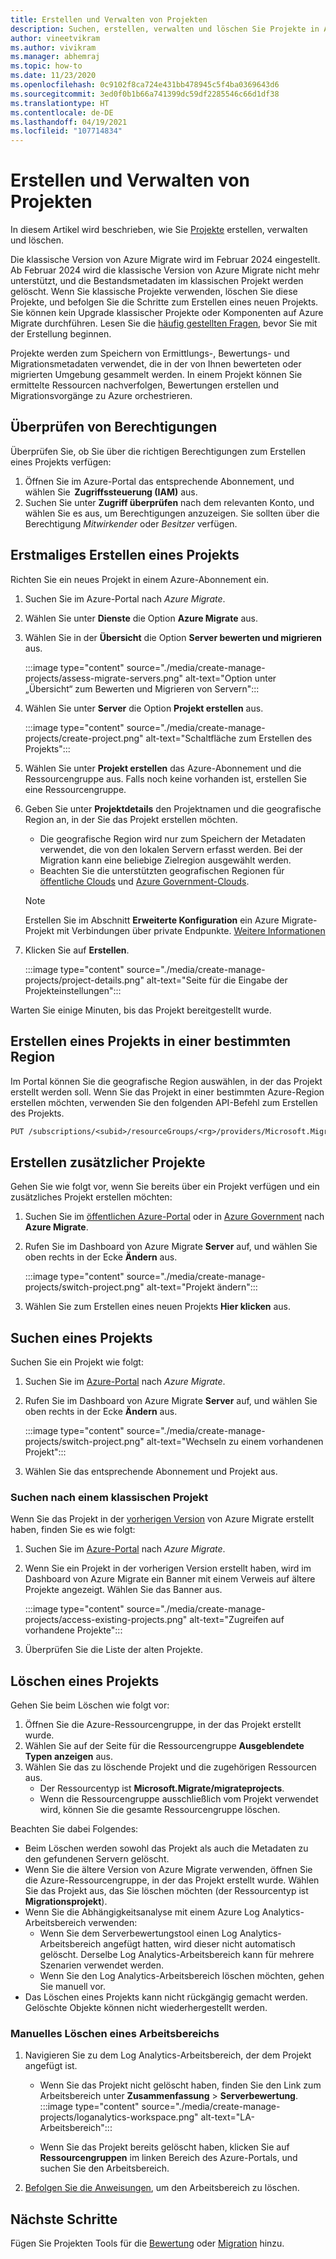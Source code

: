 ```yaml
---
title: Erstellen und Verwalten von Projekten
description: Suchen, erstellen, verwalten und löschen Sie Projekte in Azure Migrate.
author: vineetvikram
ms.author: vivikram
ms.manager: abhemraj
ms.topic: how-to
ms.date: 11/23/2020
ms.openlocfilehash: 0c9102f8ca724e431bb478945c5f4ba0369643d6
ms.sourcegitcommit: 3ed0f0b1b66a741399dc59df2285546c66d1df38
ms.translationtype: HT
ms.contentlocale: de-DE
ms.lasthandoff: 04/19/2021
ms.locfileid: "107714834"
---
```

# <a name="create-and-manage-projects"></a>Erstellen und Verwalten von Projekten

In diesem Artikel wird beschrieben, wie Sie [Projekte](migrate-services-overview.md) erstellen, verwalten und löschen. 

Die klassische Version von Azure Migrate wird im Februar 2024 eingestellt. Ab Februar 2024 wird die klassische Version von Azure Migrate nicht mehr unterstützt, und die Bestandsmetadaten im klassischen Projekt werden gelöscht. Wenn Sie klassische Projekte verwenden, löschen Sie diese Projekte, und befolgen Sie die Schritte zum Erstellen eines neuen Projekts. Sie können kein Upgrade klassischer Projekte oder Komponenten auf Azure Migrate durchführen. Lesen Sie die [häufig gestellten Fragen](./resources-faq.md#i-have-a-project-with-the-previous-classic-experience-of-azure-migrate-how-do-i-start-using-the-new-version), bevor Sie mit der Erstellung beginnen.

Projekte werden zum Speichern von Ermittlungs-, Bewertungs- und Migrationsmetadaten verwendet, die in der von Ihnen bewerteten oder migrierten Umgebung gesammelt werden. In einem Projekt können Sie ermittelte Ressourcen nachverfolgen, Bewertungen erstellen und Migrationsvorgänge zu Azure orchestrieren.  

## <a name="verify-permissions"></a>Überprüfen von Berechtigungen

Überprüfen Sie, ob Sie über die richtigen Berechtigungen zum Erstellen eines Projekts verfügen:

1. Öffnen Sie im Azure-Portal das entsprechende Abonnement, und wählen Sie  **Zugriffssteuerung (IAM)** aus.
2. Suchen Sie unter **Zugriff überprüfen** nach dem relevanten Konto, und wählen Sie es aus, um Berechtigungen anzuzeigen. Sie sollten über die Berechtigung *Mitwirkender* oder *Besitzer* verfügen. 


## <a name="create-a-project-for-the-first-time"></a>Erstmaliges Erstellen eines Projekts

Richten Sie ein neues Projekt in einem Azure-Abonnement ein.

1. Suchen Sie im Azure-Portal nach *Azure Migrate*.
2. Wählen Sie unter **Dienste** die Option **Azure Migrate** aus.
3. Wählen Sie in der **Übersicht** die Option **Server bewerten und migrieren** aus.

    :::image type="content" source="./media/create-manage-projects/assess-migrate-servers.png" alt-text="Option unter „Übersicht“ zum Bewerten und Migrieren von Servern":::

4. Wählen Sie unter **Server** die Option **Projekt erstellen** aus.

    :::image type="content" source="./media/create-manage-projects/create-project.png" alt-text="Schaltfläche zum Erstellen des Projekts":::

5. Wählen Sie unter **Projekt erstellen** das Azure-Abonnement und die Ressourcengruppe aus. Falls noch keine vorhanden ist, erstellen Sie eine Ressourcengruppe.
6. Geben Sie unter **Projektdetails** den Projektnamen und die geografische Region an, in der Sie das Projekt erstellen möchten.
    - Die geografische Region wird nur zum Speichern der Metadaten verwendet, die von den lokalen Servern erfasst werden. Bei der Migration kann eine beliebige Zielregion ausgewählt werden. 
    - Beachten Sie die unterstützten geografischen Regionen für [öffentliche Clouds](migrate-support-matrix.md#supported-geographies-public-cloud) und [Azure Government-Clouds](migrate-support-matrix.md#supported-geographies-azure-government). 


    > [!Note]
    > Erstellen Sie im Abschnitt **Erweiterte Konfiguration** ein Azure Migrate-Projekt mit Verbindungen über private Endpunkte. [Weitere Informationen](how-to-use-azure-migrate-with-private-endpoints.md#create-a-project-with-private-endpoint-connectivity) 

7. Klicken Sie auf **Erstellen**.

     :::image type="content" source="./media/create-manage-projects/project-details.png" alt-text="Seite für die Eingabe der Projekteinstellungen":::


Warten Sie einige Minuten, bis das Projekt bereitgestellt wurde.

## <a name="create-a-project-in-a-specific-region"></a>Erstellen eines Projekts in einer bestimmten Region

Im Portal können Sie die geografische Region auswählen, in der das Projekt erstellt werden soll. Wenn Sie das Projekt in einer bestimmten Azure-Region erstellen möchten, verwenden Sie den folgenden API-Befehl zum Erstellen des Projekts.

```rest
PUT /subscriptions/<subid>/resourceGroups/<rg>/providers/Microsoft.Migrate/MigrateProjects/<mymigrateprojectname>?api-version=2018-09-01-preview "{location: 'centralus', properties: {}}"
```

## <a name="create-additional-projects"></a>Erstellen zusätzlicher Projekte

Gehen Sie wie folgt vor, wenn Sie bereits über ein Projekt verfügen und ein zusätzliches Projekt erstellen möchten:  

1. Suchen Sie im [öffentlichen Azure-Portal](https://portal.azure.com) oder in [Azure Government](https://portal.azure.us) nach **Azure Migrate**.
2. Rufen Sie im Dashboard von Azure Migrate **Server** auf, und wählen Sie oben rechts in der Ecke **Ändern** aus.

    :::image type="content" source="./media/create-manage-projects/switch-project.png" alt-text="Projekt ändern":::

3. Wählen Sie zum Erstellen eines neuen Projekts **Hier klicken** aus.


## <a name="find-a-project"></a>Suchen eines Projekts

Suchen Sie ein Projekt wie folgt:

1. Suchen Sie im [Azure-Portal](https://portal.azure.com) nach *Azure Migrate*.
2. Rufen Sie im Dashboard von Azure Migrate **Server** auf, und wählen Sie oben rechts in der Ecke **Ändern** aus.

    :::image type="content" source="./media/create-manage-projects/switch-project.png" alt-text="Wechseln zu einem vorhandenen Projekt":::

3. Wählen Sie das entsprechende Abonnement und Projekt aus.


### <a name="find-a-classic-project"></a>Suchen nach einem klassischen Projekt

Wenn Sie das Projekt in der [vorherigen Version](migrate-services-overview.md#azure-migrate-versions) von Azure Migrate erstellt haben, finden Sie es wie folgt:

1. Suchen Sie im [Azure-Portal](https://portal.azure.com) nach *Azure Migrate*.
2. Wenn Sie ein Projekt in der vorherigen Version erstellt haben, wird im Dashboard von Azure Migrate ein Banner mit einem Verweis auf ältere Projekte angezeigt. Wählen Sie das Banner aus.

    :::image type="content" source="./media/create-manage-projects/access-existing-projects.png" alt-text="Zugreifen auf vorhandene Projekte":::

3. Überprüfen Sie die Liste der alten Projekte.


## <a name="delete-a-project"></a>Löschen eines Projekts

Gehen Sie beim Löschen wie folgt vor:

1. Öffnen Sie die Azure-Ressourcengruppe, in der das Projekt erstellt wurde.
2. Wählen Sie auf der Seite für die Ressourcengruppe **Ausgeblendete Typen anzeigen** aus.
3. Wählen Sie das zu löschende Projekt und die zugehörigen Ressourcen aus.
    - Der Ressourcentyp ist **Microsoft.Migrate/migrateprojects**.
    - Wenn die Ressourcengruppe ausschließlich vom Projekt verwendet wird, können Sie die gesamte Ressourcengruppe löschen.

Beachten Sie dabei Folgendes:

- Beim Löschen werden sowohl das Projekt als auch die Metadaten zu den gefundenen Servern gelöscht.
- Wenn Sie die ältere Version von Azure Migrate verwenden, öffnen Sie die Azure-Ressourcengruppe, in der das Projekt erstellt wurde. Wählen Sie das Projekt aus, das Sie löschen möchten (der Ressourcentyp ist **Migrationsprojekt**).
- Wenn Sie die Abhängigkeitsanalyse mit einem Azure Log Analytics-Arbeitsbereich verwenden:
    - Wenn Sie dem Serverbewertungstool einen Log Analytics-Arbeitsbereich angefügt hatten, wird dieser nicht automatisch gelöscht. Derselbe Log Analytics-Arbeitsbereich kann für mehrere Szenarien verwendet werden.
    - Wenn Sie den Log Analytics-Arbeitsbereich löschen möchten, gehen Sie manuell vor.
- Das Löschen eines Projekts kann nicht rückgängig gemacht werden. Gelöschte Objekte können nicht wiederhergestellt werden.

### <a name="delete-a-workspace-manually"></a>Manuelles Löschen eines Arbeitsbereichs

1. Navigieren Sie zu dem Log Analytics-Arbeitsbereich, der dem Projekt angefügt ist.

    - Wenn Sie das Projekt nicht gelöscht haben, finden Sie den Link zum Arbeitsbereich unter **Zusammenfassung** > **Serverbewertung**.
    :::image type="content" source="./media/create-manage-projects/loganalytics-workspace.png" alt-text="LA-Arbeitsbereich":::
       
    - Wenn Sie das Projekt bereits gelöscht haben, klicken Sie auf **Ressourcengruppen** im linken Bereich des Azure-Portals, und suchen Sie den Arbeitsbereich.
       
2. [Befolgen Sie die Anweisungen](../azure-monitor/logs/delete-workspace.md), um den Arbeitsbereich zu löschen.

## <a name="next-steps"></a>Nächste Schritte

Fügen Sie Projekten Tools für die [Bewertung](how-to-assess.md) oder [Migration](how-to-migrate.md) hinzu.